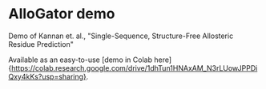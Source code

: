 # AlloGator demo
Demo of Kannan et. al., "Single-Sequence, Structure-Free Allosteric Residue Prediction"

Available as an easy-to-use [demo in Colab here]{https://colab.research.google.com/drive/1dhTun1HNAxAM_N3rLUowJPPDiQxy4kKs?usp=sharing}.

